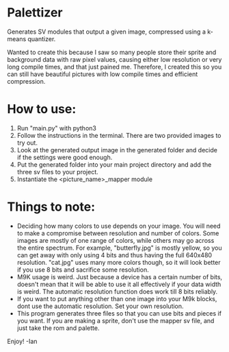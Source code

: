 # Palettizer
Generates SV modules that output a given image, compressed using a k-means quantizer.

Wanted to create this because I saw so many people store their sprite and background data with raw pixel values, causing either low resolution or very long compile times, and that just pained me.
Therefore, I created this so you can still have beautiful pictures with low compile times and efficient compression.

# How to use:

1) Run "main.py" with python3
2) Follow the instructions in the terminal. There are two provided images to try out.
3) Look at the generated output image in the generated folder and decide if the settings were good enough.
4) Put the generated folder into your main project directory and add the three sv files to your project.
5) Instantiate the <picture_name>_mapper module

# Things to note:

- Deciding how many colors to use depends on your image. You will need to make a compromise between resolution and number of colors. Some images are mostly of one range of colors, while others may go across the entire spectrum. For example, "butterfly.jpg" is mostly yellow, so you can get away with only using 4 bits and thus having the full 640x480 resolution. "cat.jpg" uses many more colors though, so it will look better if you use 8 bits and sacrifice some resolution.
- M9K usage is weird. Just because a device has a certain number of bits, doesn't mean that it will be able to use it all effectively if your data width is weird. The automatic resolution function does work till 8 bits reliably.
- If you want to put anything other than one image into your M9k blocks, dont use the automatic resolution. Set your own resolution.
- This program generates three files so that you can use bits and pieces if you want. If you are making a sprite, don't use the mapper sv file, and just take the rom and palette.

Enjoy!
-Ian
